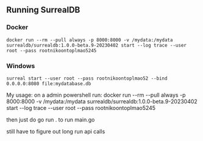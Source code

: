 ## **Running SurrealDB**

### Docker

```
docker run --rm --pull always -p 8000:8000 -v /mydata:/mydata surrealdb/surrealdb:1.0.0-beta.9-20230402 start --log trace --user root --pass rootnikoontoplmao5245
```

### Windows
```
surreal start --user root --pass rootnikoontoplmao52 --bind 0.0.0.0:8080 file:mydatabase.db
```

My usage:
on a admin powershell run: 
docker run --rm --pull always -p 8000:8000 -v /mydata:/mydata surrealdb/surrealdb:1.0.0-beta.9-20230402 start --log trace --user root --pass rootnikoontoplmao5245

then just do go run . to run main.go

still have to figure out long run api calls